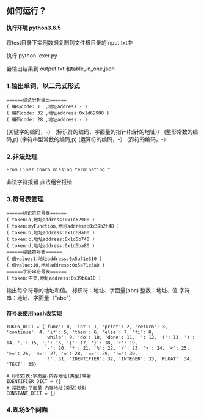 ## 如何运行？

#### 执行环境 python3.6.5

将test目录下实例数据复制到文件根目录的input.txt中

执行 python lexer.py

会输出结果到 output.txt 和table_in_one,json

### 1.输出单词，以二元式形式

```
======词法分析输出======
( 编码code: 1  ,地址address:- )
( 编码code: 32 ,地址address:0x1d62900 )
( 编码code: 28 ,地址address:- )
```

(关键字的编码，-）
(标识符的编码，字面量的指针(指针的地址)）
(整形常数的编码,p)
(字符串型常数的编码,p)
(运算符的编码，-）
(界符的编码，-）

### 2.非法处理

```
From Line7 Char6 missing terminating "
```

非法字符报错
非法组合报错

### 3.符号表管理

```
======标识符符号表======
( token:a,地址address:0x1d62900 )
( token:myFunction,地址address:0x39b2f48 )
( token:b,地址address:0x1d68a00 )
( token:c,地址address:0x1d5b740 )
( token:d,地址address:0x1d5ba80 )
======整数符号表======
( 值value:1,地址address:0x5a71e310 )
( 值value:10,地址address:0x5a71e3a0 )
======字符串符号表======
( token:中文,地址address:0x39b6a10 )
```

输出每个符号的地址和值。
标识符：地址、字面量(abc)
整数：地址、值
字符串：地址、字面量（"abc"）

#### 符号表使用hash表实现



```
TOKEN_DICT = {'func': 0, 'int': 1, 'print': 2, 'return': 3, 'continue': 4, 'if': 5, 'then': 6, 'else': 7, 'fi': 8,
              'while': 9, 'do': 10, 'done': 11, '': 12, '(': 13, ')': 14, ',': 15, ';': 16, '{': 17, '}': 18, '+': 19,
              '-': 20, '*': 21, '%': 22, '/': 23, '>': 24, '<': 25, '>=': 26, '<=': 27, '=': 28, '==': 29, '!=': 30,
              '!': 31, 'IDENTIFIER': 32, 'INTEGER': 33, 'FLOAT': 34, 'TEXT': 35}

# 标识符表:字面量-内存地址(类型)映射
IDENTIFIER_DICT = {}
# 常数表:字面量-内存地址(类型)映射
CONSTANT_DICT = {}
```

### 4.现场3个问题

